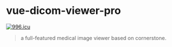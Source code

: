 # vue-dicom-viewer-pro
[![996.icu](https://img.shields.io/badge/link-996.icu-red.svg)](https://996.icu)

> a full-featured medical image viewer based on cornerstone.